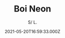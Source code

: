 ---
id: '4270bebd-8e19-432f-bfdc-366ba3ec3bbf'
type: 'movie' # Filme, Série, Anime
title: "Boi Neon"
synopsis: ["Iremar (Juliano Cazarré) é um vaqueiro de curral que viaja pelo Nordeste, ao lado de Galega (Maeve Jinkings) e a pequena Geise (Samya de Lavor). Por onde passa Iremar recolhe revistas, panos e restos de manequins, já que seu grande sonho é largar tudo para iniciar uma carreira como estilista no Pólo de Confecções do Agreste.",
]
originalTitle: "Boi Neon"
date: '2021-05-20T16:59:33.000Z'
update: '2021-05-20T16:59:33.000Z'
releaseDate: '2016-01-14T03:00:00.000Z'
imdb:
  rating: '6.8' # 8.5
  id: '' # tt0470752
duration: '1h 41 Min'
trailer:
  urls: [
    'cE048CG7UwM',
  ]
tags: ['1080p']
genre: ['Drama'] #
quality: 'WEB-DL' # BluRay, WEB-DL, HDTV, WEB-DL4K, WEB-DLe
format: 'MP4' # MKV, MP4, TS
audio: 'Português' # Dublado, Legendado, Dual Audio, Dub & Leg
subtitle: 'S/ L.' # Português, inglês,
size: '1.7 GB' # 4.8 GB
audioQuality: 10
videoQuality: 10
directors: []
#  - name: 'Lana Wachowski'
#    image: ''
#  - name: 'Lilly Wachowski'
#    image: ''
cast: []
#  - name: 'Keanu Reeves'
#    image: ''
#    characterName: 'Neo'
writers: []
#  - name: ''
#    image: ''
maturityRating:
  age: '' # L , 10, 12, 14, 16, 18
  topics: [''] # Violence, Illegal drugs, Inappropriate Language, Legal Drugs, Sexual Content, Extreme Violence
###########################################
download:
  
  - url: 'magnet:?xt=urn:btih:bb8200167082592974c2a5deb56187c597c2efba&dn=Boi_neon.2016.1080p.WEB-DL.5.1.COMANDO.TO&tr=udp%3a%2f%2fpublic.popcorn-tracker.org%3a6969%2fannounce&tr=udp%3a%2f%2ftracker.internetwarriors.net%3a1337%2fannounce&tr=udp%3a%2f%2ftracker.opentrackr.org%3a1337%2fannounce&tr=udp%3a%2f%2fexodus.desync.com%3a6969%2fannounce&tr=udp%3a%2f%2fretracker.lanta-net.ru%3a2710%2fannounce&tr=udp%3a%2f%2fopen.stealth.si%3a80%2fannounce&tr=udp%3a%2f%2fwww.torrent.eu.org%3a451%2fannounce&tr=udp%3a%2f%2fopentracker.i2p.rocks%3a6969%2fannounce&tr=http%3a%2f%2ftracker.opentrackr.org%3a1337%2fannounce&tr=udp%3a%2f%2f3rt.tace.ru%3a60889%2fannounce'
    resolution: '1080p' # 720p, 1080p, 4K,
    audio: 'Dual Áudio' # Dublado, Legendado, Dual Audio
    size: '' # 4.8 GB
    quality: '' # BluRay, WEB-DL
    format: '' # MKV
images:
  cover: '/assets/movies/boi-neon.jpg'
  background: '/assets/movies/'
---